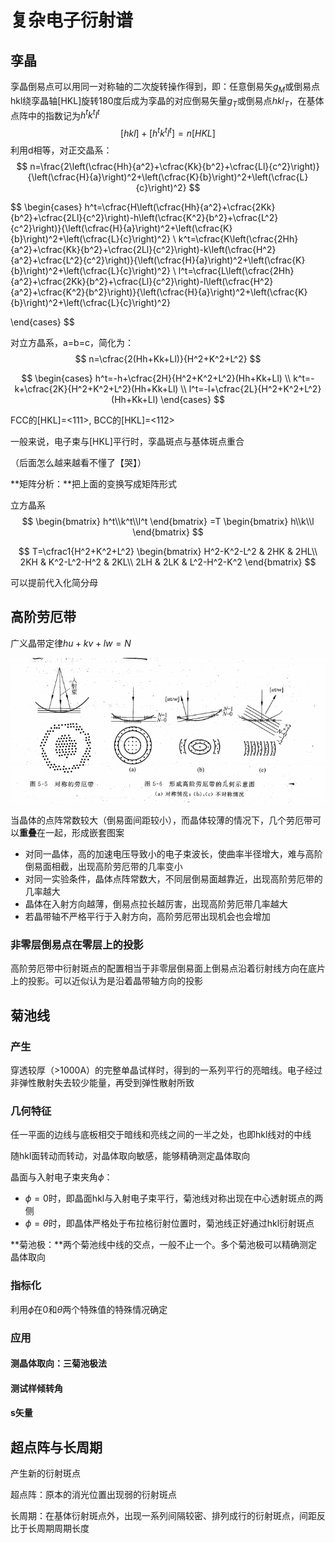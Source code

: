 # 复杂电子衍射谱

## 孪晶

孪晶倒易点可以用同一对称轴的二次旋转操作得到，即：任意倒易矢$g_M$或倒易点hkl绕孪晶轴[HKL]旋转180度后成为孪晶的对应倒易矢量$g_T$或倒易点$hkl_T$，在基体点阵中的指数记为$h^tk^tl^t$
$$
[hkl]+[h^tk^tl^t]=n[HKL]
$$
利用d相等，对正交晶系：
$$
n=\frac{2\left(\cfrac{Hh}{a^2}+\cfrac{Kk}{b^2}+\cfrac{Ll}{c^2}\right)}{\left(\cfrac{H}{a}\right)^2+\left(\cfrac{K}{b}\right)^2+\left(\cfrac{L}{c}\right)^2}
$$

$$
\begin{cases}
h^t=\cfrac{H\left(\cfrac{Hh}{a^2}+\cfrac{2Kk}{b^2}+\cfrac{2Ll}{c^2}\right)-h\left(\cfrac{K^2}{b^2}+\cfrac{L^2}{c^2}\right)}{\left(\cfrac{H}{a}\right)^2+\left(\cfrac{K}{b}\right)^2+\left(\cfrac{L}{c}\right)^2}
\\
k^t=\cfrac{K\left(\cfrac{2Hh}{a^2}+\cfrac{Kk}{b^2}+\cfrac{2Ll}{c^2}\right)-k\left(\cfrac{H^2}{a^2}+\cfrac{L^2}{c^2}\right)}{\left(\cfrac{H}{a}\right)^2+\left(\cfrac{K}{b}\right)^2+\left(\cfrac{L}{c}\right)^2}
\\
l^t=\cfrac{L\left(\cfrac{2Hh}{a^2}+\cfrac{2Kk}{b^2}+\cfrac{Ll}{c^2}\right)-l\left(\cfrac{H^2}{a^2}+\cfrac{K^2}{b^2}\right)}{\left(\cfrac{H}{a}\right)^2+\left(\cfrac{K}{b}\right)^2+\left(\cfrac{L}{c}\right)^2}

\end{cases}
$$

对立方晶系，a=b=c，简化为：
$$
n=\cfrac{2(Hh+Kk+Ll)}{H^2+K^2+L^2}
$$

$$
\begin{cases}
h^t=-h+\cfrac{2H}{H^2+K^2+L^2}(Hh+Kk+Ll)
\\
k^t=-k+\cfrac{2K}{H^2+K^2+L^2}(Hh+Kk+Ll)
\\
l^t=-l+\cfrac{2L}{H^2+K^2+L^2}(Hh+Kk+Ll)
\end{cases}
$$

FCC的[HKL]=<111>, BCC的[HKL]=<112>

一般来说，电子束与[HKL]平行时，孪晶斑点与基体斑点重合

（后面怎么越来越看不懂了【哭】）

**矩阵分析：**把上面的变换写成矩阵形式

立方晶系
$$
\begin{bmatrix}
h^t\\k^t\\l^t
\end{bmatrix}
=T
\begin{bmatrix}
h\\k\\l
\end{bmatrix}
$$

$$
T=\cfrac1{H^2+K^2+L^2}
\begin{bmatrix}
H^2-K^2-L^2 & 2HK & 2HL\\
2KH & K^2-L^2-H^2 & 2KL\\
2LH & 2LK & L^2-H^2-K^2
\end{bmatrix}
$$

可以提前代入化简分母

## 高阶劳厄带

广义晶带定律$hu+kv+lw=N$

![image-20221126174242663](第5章-复杂电子衍射谱-img/image-20221126174242663.png)

当晶体的点阵常数较大（倒易面间距较小），而晶体较薄的情况下，几个劳厄带可以**重叠**在一起，形成嵌套图案

- 对同一晶体，高的加速电压导致小的电子束波长，使曲率半径增大，难与高阶倒易面相截，出现高阶劳厄带的几率变小
- 对同一实验条件，晶体点阵常数大，不同层倒易面越靠近，出现高阶劳厄带的几率越大
- 晶体在入射方向越薄，倒易点拉长越厉害，出现高阶劳厄带几率越大
- 若晶带轴不严格平行于入射方向，高阶劳厄带出现机会也会增加

### 非零层倒易点在零层上的投影

高阶劳厄带中衍射斑点的配置相当于非零层倒易面上倒易点沿着衍射线方向在底片上的投影。可以近似认为是沿着晶带轴方向的投影



## 菊池线

### 产生

穿透较厚（>1000A）的完整单晶试样时，得到的一系列平行的亮暗线。电子经过非弹性散射失去较少能量，再受到弹性散射所致

### 几何特征

任一平面的边线与底板相交于暗线和亮线之间的一半之处，也即hkl线对的中线

随hkl面转动而转动，对晶体取向敏感，能够精确测定晶体取向

晶面与入射电子束夹角$\phi$：

- $\phi=0$时，即晶面hkl与入射电子束平行，菊池线对称出现在中心透射斑点的两侧
- $\phi=\theta$时，即晶体严格处于布拉格衍射位置时，菊池线正好通过hkl衍射斑点

**菊池极：**两个菊池线中线的交点，一般不止一个。多个菊池极可以精确测定晶体取向

### 指标化

利用$\phi$在0和$\theta$两个特殊值的特殊情况确定

### 应用

#### 测晶体取向：三菊池极法

#### 测试样倾转角

#### s矢量

## 超点阵与长周期

产生新的衍射斑点

超点阵：原本的消光位置出现弱的衍射斑点

长周期：在基体衍射斑点外，出现一系列间隔较密、排列成行的衍射斑点，间距反比于长周期周期长度